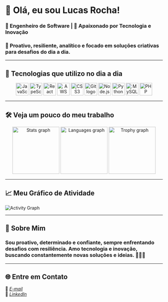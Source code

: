 # 👋 Olá, eu sou Lucas Rocha!

<h3>💼 Engenheiro de Software | 🚀 Apaixonado por Tecnologia e Inovação </h3>
<h3>🎯 Proativo, resiliente, analítico e focado em soluções criativas para desafios do dia a dia.</h3>

---

## 🌟 Tecnologias que utilizo no dia a dia

<div align="center">
  <img src="https://cdn.jsdelivr.net/gh/devicons/devicon/icons/javascript/javascript-original.svg" height="40" alt="JavaScript logo" />
  <img src="https://cdn.jsdelivr.net/gh/devicons/devicon/icons/typescript/typescript-original.svg" height="40" alt="TypeScript logo" />
  <img src="https://cdn.jsdelivr.net/gh/devicons/devicon/icons/react/react-original.svg" height="40" alt="React logo" />
  <img src="https://cdn.jsdelivr.net/gh/devicons/devicon/icons/amazonwebservices/amazonwebservices-line-wordmark.svg" height="40" alt="AWS logo" />
  <img src="https://cdn.jsdelivr.net/gh/devicons/devicon/icons/css3/css3-original.svg" height="40" alt="CSS3 logo" />
  <img src="https://cdn.jsdelivr.net/gh/devicons/devicon/icons/git/git-original.svg" height="40" alt="Git logo" />
  <img src="https://cdn.jsdelivr.net/gh/devicons/devicon/icons/nodejs/nodejs-original.svg" height="40" alt="Node.js logo" />
  <img src="https://cdn.jsdelivr.net/gh/devicons/devicon/icons/python/python-original.svg" height="40" alt="Python logo" />
  <img src="https://cdn.jsdelivr.net/gh/devicons/devicon/icons/mysql/mysql-original.svg" height="40" alt="MySQL logo" />
  <img src="https://cdn.jsdelivr.net/gh/devicons/devicon/icons/php/php-original.svg" height="40" alt="PHP logo" />
</div>

---

## 🛠 Veja um pouco do meu trabalho

<div align="center">
  <img src="https://github-readme-stats.vercel.app/api?username=WesDevss&show_icons=true&include_all_commits=true&count_private=true&theme=radical&hide_border=false" height="150" alt="Stats graph" />
  <img src="https://github-readme-stats.vercel.app/api/top-langs/?username=WesDevss&layout=compact&langs_count=6&theme=radical&hide_border=false" height="150" alt="Languages graph" />
  <img src="https://github-profile-trophy.vercel.app/?username=WesDevss&theme=monokai&no-frame=false&margin-w=8" height="150" alt="Trophy graph" />
</div>

---

## 📈 Meu Gráfico de Atividade

![Activity Graph](https://github-readme-activity-graph.vercel.app/graph?username=WesDevss&theme=github)


---

## 🚀 Sobre Mim  
<h3>Sou proativo, determinado e confiante, sempre enfrentando desafios com resiliência. Amo tecnologia e inovação, buscando constantemente novas soluções e ideias. 🚀🚀🚀</h3>

---

## 🌐 Entre em Contato  
📧 *[E-mail](mailto:lucas_santos239@outlook.com)*    
🔗 *[LinkedIn](https://www.linkedin.com/in/lucas-hssrs/)*
